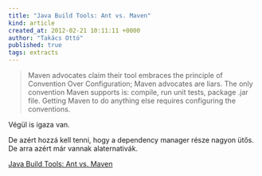 ```yaml
---
title: "Java Build Tools: Ant vs. Maven"
kind: article
created_at: 2012-02-21 10:11:11 +0000
author: "Takács Ottó"
published: true
tags: extracts
---
```

>Maven advocates claim their tool embraces the principle of Convention Over Configuration; Maven advocates are liars. The only convention Maven supports is: compile, run unit tests, package .jar file. Getting Maven to do anything else requires configuring the conventions.

Végül is igaza van. 

De azért hozzá kell tenni, hogy a dependency manager része nagyon ütős. De arra azért már vannak alaternativák.

[Java Build Tools: Ant vs. Maven](http://kent.spillner.org/blog/work/2009/11/14/java-build-tools.html)

<div class='old-comments'></div>